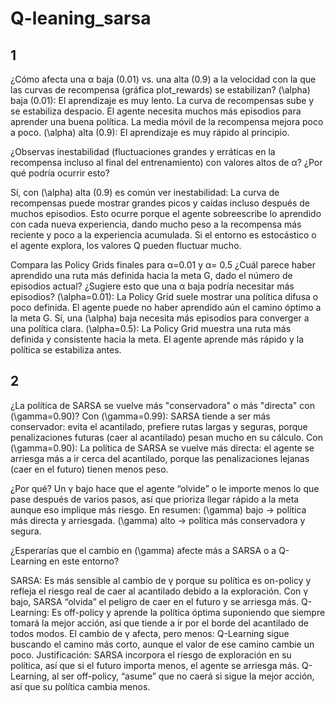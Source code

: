 # Q-leaning_sarsa
## 1
¿Cómo afecta una  α baja (0.01) vs. una alta (0.9) a la velocidad con la que las curvas de recompensa (gráfica plot_rewards) se estabilizan?
\(\alpha\) baja (0.01):
El aprendizaje es muy lento.
La curva de recompensas sube y se estabiliza despacio.
El agente necesita muchos más episodios para aprender una buena política.
La media móvil de la recompensa mejora poco a poco.
\(\alpha\) alta (0.9):
El aprendizaje es muy rápido al principio.

 ¿Observas inestabilidad (fluctuaciones grandes y erráticas en la recompensa incluso al final del entrenamiento) con valores altos de 
α? ¿Por qué podría ocurrir esto?

Sí, con \(\alpha\) alta (0.9) es común ver inestabilidad:
La curva de recompensas puede mostrar grandes picos y caídas incluso después de muchos episodios.
Esto ocurre porque el agente sobreescribe lo aprendido con cada nueva experiencia, dando mucho peso a la recompensa más reciente y poco a la experiencia acumulada.
Si el entorno es estocástico o el agente explora, los valores Q pueden fluctuar mucho.

Compara las Policy Grids finales para α=0.01 y α= 0.5 ¿Cuál parece haber aprendido una ruta más definida hacia la meta G, dado el número de episodios actual? ¿Sugiere esto que una 
α baja podría necesitar más episodios?
\(\alpha=0.01\):
La Policy Grid suele mostrar una política difusa o poco definida.
El agente puede no haber aprendido aún el camino óptimo a la meta G.
Sí, una \(\alpha\) baja necesita más episodios para converger a una política clara.
\(\alpha=0.5\):
La Policy Grid muestra una ruta más definida y consistente hacia la meta.
El agente aprende más rápido y la política se estabiliza antes.

## 2

 ¿La política de SARSA se vuelve más "conservadora" o más "directa" con \(\gamma=0.90\)?
Con \(\gamma=0.99\):
SARSA tiende a ser más conservador: evita el acantilado, prefiere rutas largas y seguras, porque penalizaciones futuras (caer al acantilado) pesan mucho en su cálculo.
Con \(\gamma=0.90\):
La política de SARSA se vuelve más directa: el agente se arriesga más a ir cerca del acantilado, porque las penalizaciones lejanas (caer en el futuro) tienen menos peso.

¿Por qué? Un  γ bajo hace que el agente “olvide” o le importe menos lo que pase después de varios pasos, así que prioriza llegar rápido a la meta aunque eso implique más riesgo.
En resumen:
\(\gamma\) bajo → política más directa y arriesgada.
\(\gamma\) alto → política más conservadora y segura.

¿Esperarías que el cambio en \(\gamma\) afecte más a SARSA o a Q-Learning en este entorno?

SARSA:
Es más sensible al cambio de  γ porque su política es on-policy y refleja el riesgo real de caer al acantilado debido a la exploración.
Con  γ  bajo, SARSA “olvida” el peligro de caer en el futuro y se arriesga más.
Q-Learning:
Es off-policy y aprende la política óptima suponiendo que siempre tomará la mejor acción, así que tiende a ir por el borde del acantilado de todos modos.
El cambio de γ afecta, pero menos: Q-Learning sigue buscando el camino más corto, aunque el valor de ese camino cambie un poco.
Justificación:
SARSA incorpora el riesgo de exploración en su política, así que si el futuro importa menos, el agente se arriesga más.
Q-Learning, al ser off-policy, “asume” que no caerá si sigue la mejor acción, así que su política cambia menos.
